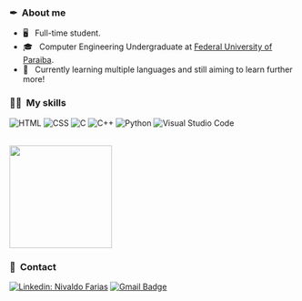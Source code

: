 <h3> ✒ &nbsp;About me </h3>

- 🖥 &nbsp; Full-time student.  
- 🎓 &nbsp; Computer Engineering Undergraduate at <a href="https://www.ufpb.br/">Federal University of Paraiba</a>.
- 🔬 &nbsp; Currently learning multiple languages and still aiming to learn further more!

<h3> 🐱‍🏍 &nbsp;My skills</h3>

  ![HTML](https://img.shields.io/badge/HTML-333333?style=flat&logo=html&logoColor=white)
  ![CSS](https://img.shields.io/badge/CSS-333333?style=flat&logo=css&logo=css3&logoColor=white)
  ![C](https://img.shields.io/badge/C-333333?style=flat&logo=c&logoColor=00599C)
  ![C++](https://img.shields.io/badge/-C++-333333?style=flat&logo=C%2B%2B&logoColor=00599C)
  ![Python](https://img.shields.io/badge/-Python-333333?style=flat&logo=python&logoColor=yellow)
  ![Visual Studio Code](https://img.shields.io/badge/-Visual%20Studio%20Code-333333?style=flat&logo=visual-studio-code&logoColor=007ACC)

<br/>

<a href="https://github.com/NivaldoFarias">
  <img height="180em" src="https://github-readme-stats.vercel.app/api?username=NivaldoFarias&theme=tokyonight&show_icons=true" />
</a>

<br/>

<h3> 📜 &nbsp;Contact</h3> 

[![Linkedin: Nivaldo Farias](https://img.shields.io/badge/-Linkedin-blue?style=flat-square&logo=Linkedin&logoColor=white&link=https://www.linkedin.com/in/nivaldofarias)](https://www.linkedin.com/in/nivaldofarias)
[![Gmail Badge](https://img.shields.io/badge/-Gmail-D14836?style=for-the-badge&logo=gmail&logoColor=white&link=mailto:nivaldofarias@eng.ci.ufpb.br)](mailto:SEU-EMAIL)
         
